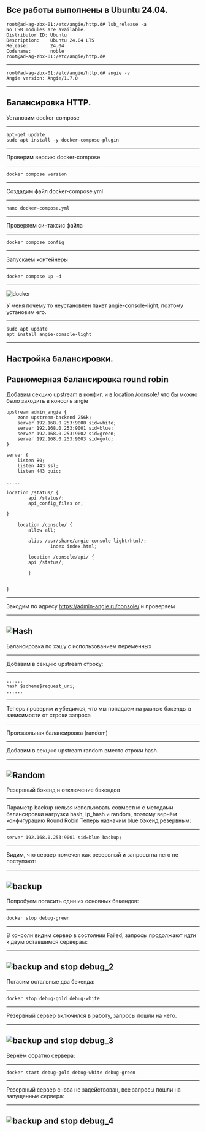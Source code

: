 Все работы выполнены в Ubuntu 24.04.
-----------------------------------------------------------------------------
```
root@ad-ag-zbx-01:/etc/angie/http.d# lsb_release -a
No LSB modules are available.
Distributor ID: Ubuntu
Description:    Ubuntu 24.04 LTS
Release:        24.04
Codename:       noble
root@ad-ag-zbx-01:/etc/angie/http.d#
```
-----------------------------------------------------------------------------
```
root@ad-ag-zbx-01:/etc/angie/http.d# angie -v
Angie version: Angie/1.7.0
```
-----------------------------------------------------------------------------
Балансировка HTTP.
-----------------------------------------------------------------------------

Установим docker-compose

-----------------------------------------------------------------------------
```
apt-get update
sudo apt install -y docker-compose-plugin
```
-----------------------------------------------------------------------------

Проверим версию docker-compose

-----------------------------------------------------------------------------
```
docker compose version
```
-----------------------------------------------------------------------------

Создадим файл docker-compose.yml

-----------------------------------------------------------------------------
```
nano docker-compose.yml
```
-----------------------------------------------------------------------------

Проверяем синтаксис файла 

-----------------------------------------------------------------------------
```
docker compose config
```
-----------------------------------------------------------------------------

Запускаем контейнеры 

-----------------------------------------------------------------------------
```
docker compose up -d
```
-----------------------------------------------------------------------------

![docker](https://github.com/user-attachments/assets/ce36c627-f7cc-471d-90c5-580971357307)


У меня почему то неустановлен пакет angie-console-light, поэтому установим его.

-----------------------------------------------------------------------------
```
sudo apt update
apt install angie-console-light
```
-----------------------------------------------------------------------------
Настройка балансировки.
-----------------------------------------------------------------------------

Равномерная балансировка round robin
-----------------------------------------------------------------------------

Добавим секцию upstream в конфиг, и в location /console/ что бы можно было заходить в консоль angie 

```
upstream admin_angie {
    zone upstream-backend 256k;
    server 192.168.0.253:9000 sid=white;
    server 192.168.0.253:9001 sid=blue;
    server 192.168.0.253:9002 sid=green;
    server 192.168.0.253:9003 sid=gold;
}

server {
    listen 80;
    listen 443 ssl;
    listen 443 quic;
	
.....

location /status/ {
        api /status/;
        api_config_files on;

}

    location /console/ {
        allow all;

        alias /usr/share/angie-console-light/html/;
                index index.html;

        location /console/api/ {
        api /status/;

        }


}
```
-----------------------------------------------------------------------------

Заходим по адресу https://admin-angie.ru/console/ и проверяем 

-----------------------------------------------------------------------------
![Hash](https://github.com/user-attachments/assets/41b7e763-ab64-4a8d-90f8-03d0c792b434)
-----------------------------------------------------------------------------

Балансировка по хэшу с использованием переменных

-----------------------------------------------------------------------------
Добавим в секцию upstream строку:

-----------------------------------------------------------------------------
```
......
hash $scheme$request_uri;
......
```
-----------------------------------------------------------------------------

Теперь проверим и убедимся, что мы попадаем на разные бэкенды в зависимости от строки запроса

-----------------------------------------------------------------------------

Произвольная балансировка (random)

-----------------------------------------------------------------------------

Добавим в секцию upstream random вместо строки hash.

-----------------------------------------------------------------------------
![Random](https://github.com/user-attachments/assets/5d42b14a-57cb-4a00-89c3-f24295a88c19)
-----------------------------------------------------------------------------

Резервный бэкенд и отключение бэкендов

-----------------------------------------------------------------------------

Параметр backup нельзя использовать совместно с методами балансировки нагрузки hash, ip_hash и random, поэтому вернём конфигурацию Round Robin 
Теперь назначим blue бэкенд резервным:

-----------------------------------------------------------------------------
```
server 192.168.0.253:9001 sid=blue backup;
```
-----------------------------------------------------------------------------

Видим, что сервер помечен как резервный и запросы на него не поступают:

-----------------------------------------------------------------------------
![backup](https://github.com/user-attachments/assets/da1764cf-0768-4f78-8339-1de815847b57)
-----------------------------------------------------------------------------

Попробуем погасить один их основных бэкендов:

-----------------------------------------------------------------------------
```
docker stop debug-green
```
-----------------------------------------------------------------------------

В консоли видим сервер в состоянии Failed, запросы продолжают идти к двум оставшимся серверам:

-----------------------------------------------------------------------------
![backup and stop debug_2](https://github.com/user-attachments/assets/752607b9-8539-4aa3-a74d-30410064f0a9)
-----------------------------------------------------------------------------

Погасим остальные два бэкенда:

-----------------------------------------------------------------------------
```
docker stop debug-gold debug-white
```
-----------------------------------------------------------------------------

Резервный сервер включился в работу, запросы пошли на него.

-----------------------------------------------------------------------------
![backup and stop debug_3](https://github.com/user-attachments/assets/cfc04535-1aa4-4675-8b13-83e921d25a3b)
-----------------------------------------------------------------------------

Вернём обратно сервера:

-----------------------------------------------------------------------------
```
docker start debug-gold debug-white debug-green
```
-----------------------------------------------------------------------------

Резервный сервер снова не задействован, все запросы пошли на запущенные сервера:

-----------------------------------------------------------------------------
![backup and stop debug_4](https://github.com/user-attachments/assets/a8337770-0d7e-4022-89b3-314f54ae0a1b)
-----------------------------------------------------------------------------
